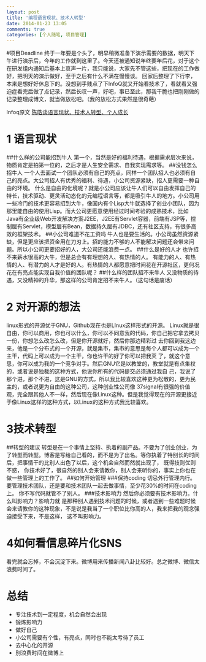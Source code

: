 ```yaml
---
layout: post
title: '编程语言现状、技术人转型'
date: 2014-01-23 13:05
comments: true
categories: [个人随笔, 项目管理]
---
```

#项目Deadline
终于一年要是个头了，明早稍微准备下演示需要的数据，明天下午进行演示后，今年的工作就到这里了。今天还被通知说年终要年后花，对于这个在研发组内通知后基本上哀声一片，我只能说，大家先不管这些，把现在的工作做好，把明天的演示做好，至于之后有什么不满在慢慢谈。
回家后整理了下行李，本来是想好好休息下的。没想到手贱点了下InfoQ就又开始看技术了，看就看又强迫症看完后做了点记录，然后长叹一声，好吧，事已至此，那我干脆也把刚刚做的记录整理成博文，就当做放松吧。（我的放松方式果然是很奇葩）

Infoq原文 [陈皓谈语言现状、技术人转型、个人成长](http://www.infoq.com/cn/interviews/chen-hao-talk-language-situation-technicians-transformation--personal-growth?utm_source=infoq&utm_medium=videos_homepage&utm_campaign=videos_row2)
# 1 语言现状
##什么样的公司能招到牛人
第一个，当然是好的福利待遇，根据需求层次来说，物质肯定是拍第一位的，之后才是人生安全需求、自我实现需求等。
##没钱怎么招牛人
一个人去面试一个团队必须有自己的亮点，同样一个团队招人也必须有自己的亮点。大公司招人有优秀的福利、待遇，小公司资源紧缺，招人更需要一种自由的环境。
什么是自由的化境呢？就是小公司应该让牛人们可以自由发挥自己的特长，技术驱动、更灵活动态化的元编程语言等，都是吸引牛人的地方。小公司用一些冷门的技术更容易招到大牛，像国内有个Lisp大牛就选择了创业小团队，因为那里能自由的使用Lisp。而大公司更愿意使用经过时间考验的成熟技术，比如Java有企业级Web开发解决方案J2EE，J2EE有Servlet容器，前端有JSP等，控制层有Servlet，模型层有Bean，数据持久层有JDBC，还有社区支持，有很多高效的框架技术。
##小公司难道不花工资吗
牛人也是要生活的。小公司虽然资源紧缺，但是更应该把资金用在刀刃上。招的能力不够的人不能解决问题还会带来问题。所以小公司更要招好的人，大公司还能浪费一点。
##什么是好的人才
也许招不来薪水很高的大牛，但是总会有有理想的人、有热情的人。
有能力的人、有热情的人、有潜力的人才是好的人。有热情的人都愿意把时间花在开源社区，更何况花在有亮点能实现自我价值的团队呢？
##什么样的团队招不来牛人
又没物质的待遇，又没精神的升华，那这样的公司肯定招不来牛人。（这句话是废话）

# 2 对开源的想法
linux形式的开源优于GNU，Github现在也是LInux这样形式的开源。
Linux就是很自由，你可以商用，你也可以什么，你可以不同意我的代码，你自己把它拿去拷贝一份，你想怎么改怎么改，但是你开源就好，然后你那边精彩过 去你回到我这边来，他是一个分布式的一个开源，就是集市，集市的意思是每个人都可以成为一个主干，代码上可以成为一个主干，你也许干的好了你可以把我灭 了，就这个意思，你可以成为我的一个竞争对手。然后GNU它是以教堂的，教堂就是有点集权的，或者说是独裁的这种方式，他说你所有的代码提交必须通过我自 己，我说了那个进，那个不进，这是GNU的方式，所以我比较喜欢这种更为松散的，更为民主的，或者说更为自由的这种公司，这种创业性公司像 37signal有很强的价值观，完全跟其他人不一样，然后现在像Linux这种。但是我觉得现在的开源更接近于像Linux这样的这种方式，以Linux的这种方式我比较喜欢。
# 3技术转型
##转型的建议
转型是在一个事情上坚持、执着的副产品。不要为了创业创业，为了转型而转型。博客是写给自己看的，而不是为了出名。等你执着了特别长的时间后，把事情干的比别人出色了以后，这个机会自然而然就出现了， 既得技则优则不惑， 你技术好了，很自然的别人会来请教你，别人会来听你的，事实上你也在做一些管理上的工作了。
##如何开始管理
###保持coding
切忌外行管理内行。要管理技术团队，还是要和技术团队一起去做事情，至少花30%的时间在coding上。 你不写代码就管不了别人。
###技术影响力
然后你必须要有技术影响力。什么叫影响力？影响力就 是那种别人遇到技术问题的时候，或者遇到一些难题时候会来请教你的这种现象，不是说是我当了一个职位比你高的人，我来把我的观念强迫接受下来，不是这样， 这不叫影响力。
# 4如何看信息碎片化SNS
看完就会忘掉，不会沉淀下来。微博用来传播新闻八卦比较好。总之微博、微信太浪费时间了。

# 总结

* 专注技术到一定程度，机会自然会出现
* 锻炼影响力
* 做好自己
* 小公司需要有个性，有亮点，同时也不能太亏待了员工
* 去中心化的开源
* 别浪费时间在微博上



